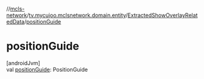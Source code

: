 //[mcls-network](../../../index.md)/[tv.mycujoo.mclsnetwork.domain.entity](../index.md)/[ExtractedShowOverlayRelatedData](index.md)/[positionGuide](position-guide.md)

# positionGuide

[androidJvm]\
val [positionGuide](position-guide.md): PositionGuide
